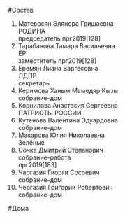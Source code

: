 #Состав  
1. Матевосян Элянора Гришаевна  
    РОДИНА  
    председатель прг2019[128]  
2. Тарабанова Тамара Васильевна  
    ЕР  
    заместитель прг2019[128]  
3. Еремян Лиана Варгесовна  
    ЛДПР  
    секретарь  
4. Керимова Ханым Мамедяр Кызы  
    собрание-дом  
5. Корнилова Анастасия Сергеевна  
    ПАТРИОТЫ РОССИИ  
6. Кутенова Валентина Эдуардовна  
    собрание-дом  
7. Макарова Юлия Николаевна  
    Зелёные  
8. Сочка Дмитрий Степанович  
    собрание-работа  
    прг2019[183]  
9. Чаргазия Гиорги Сосоевич  
    собрание-дом  
10. Чергазия Григорий Робертович  
    собрание-дом  
  
#Дома  
  
